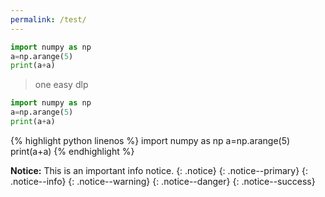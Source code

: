 ```yaml
---
permalink: /test/
---
```


```py
import numpy as np
a=np.arange(5)
print(a+a)
```
> one easy dlp

~~~py
import numpy as np
a=np.arange(5)
print(a+a)
~~~

{% highlight python linenos %}
import numpy as np
a=np.arange(5)
print(a+a)
{% endhighlight %}


**Notice:** This is an important info notice.
{: .notice}
{: .notice--primary}
{: .notice--info}
{: .notice--warning}
{: .notice--danger}
{: .notice--success}











